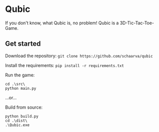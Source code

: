 # Qubic

If you don't know, what Qubic is, no problem! Qubic is a 3D-Tic-Tac-Toe-Game.

## Get started

Download the repository:
`git clone https://github.com/schaarva/qubic`

Install the requirements:
`pip install -r requirements.txt`

Run the game:
```
cd .\src\
python main.py
```

...or...

Build from source:
```
python build.py
cd .\dist\
.\Qubic.exe
```